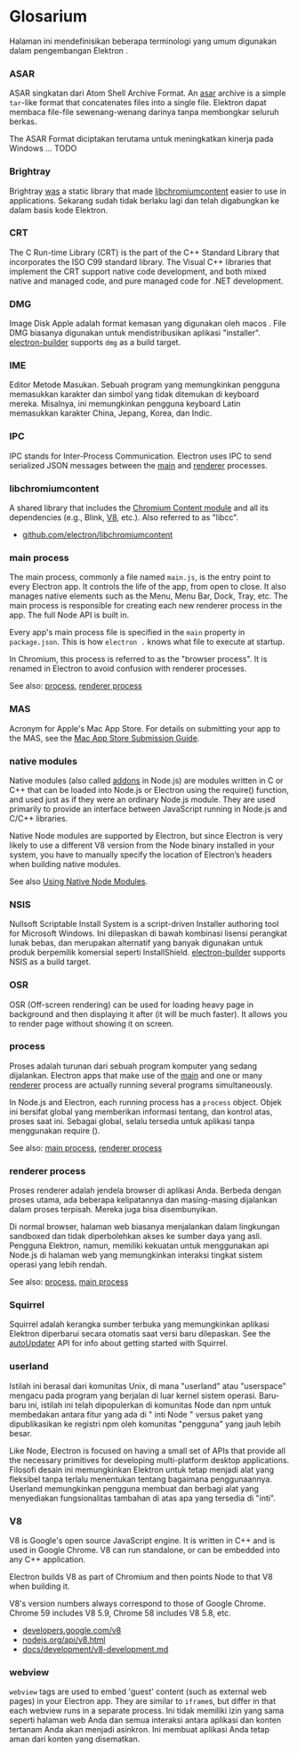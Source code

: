 # Glosarium

Halaman ini mendefinisikan beberapa terminologi yang umum digunakan dalam pengembangan Elektron .

### ASAR

ASAR singkatan dari Atom Shell Archive Format. An [asar](https://github.com/electron/asar) archive is a simple `tar`-like format that concatenates files into a single file. Elektron dapat membaca file-file sewenang-wenang darinya tanpa membongkar seluruh berkas.

The ASAR Format diciptakan terutama untuk meningkatkan kinerja pada Windows ... TODO

### Brightray

Brightray [was](https://github.com/electron-archive/brightray) a static library that made [libchromiumcontent](#libchromiumcontent) easier to use in applications. Sekarang sudah tidak berlaku lagi dan telah digabungkan ke dalam basis kode Elektron.

### CRT

The C Run-time Library (CRT) is the part of the C++ Standard Library that incorporates the ISO C99 standard library. The Visual C++ libraries that implement the CRT support native code development, and both mixed native and managed code, and pure managed code for .NET development.

### DMG

Image Disk Apple adalah format kemasan yang digunakan oleh macos . File DMG biasanya digunakan untuk mendistribusikan aplikasi "installer". [electron-builder](https://github.com/electron-userland/electron-builder) supports `dmg` as a build target.

### IME

Editor Metode Masukan. Sebuah program yang memungkinkan pengguna memasukkan karakter dan simbol yang tidak ditemukan di keyboard mereka. Misalnya, ini memungkinkan pengguna keyboard Latin memasukkan karakter China, Jepang, Korea, dan Indic.

### IPC

IPC stands for Inter-Process Communication. Electron uses IPC to send serialized JSON messages between the [main](#main-process) and [renderer](#renderer-process) processes.

### libchromiumcontent

A shared library that includes the [Chromium Content module](https://www.chromium.org/developers/content-module) and all its dependencies (e.g., Blink, [V8](#v8), etc.). Also referred to as "libcc".

- [github.com/electron/libchromiumcontent](https://github.com/electron/libchromiumcontent)

### main process

The main process, commonly a file named `main.js`, is the entry point to every Electron app. It controls the life of the app, from open to close. It also manages native elements such as the Menu, Menu Bar, Dock, Tray, etc. The main process is responsible for creating each new renderer process in the app. The full Node API is built in.

Every app's main process file is specified in the `main` property in `package.json`. This is how `electron .` knows what file to execute at startup.

In Chromium, this process is referred to as the "browser process". It is renamed in Electron to avoid confusion with renderer processes.

See also: [process](#process), [renderer process](#renderer-process)

### MAS

Acronym for Apple's Mac App Store. For details on submitting your app to the MAS, see the [Mac App Store Submission Guide](tutorial/mac-app-store-submission-guide.md).

### native modules

Native modules (also called [addons](https://nodejs.org/api/addons.html) in Node.js) are modules written in C or C++ that can be loaded into Node.js or Electron using the require() function, and used just as if they were an ordinary Node.js module. They are used primarily to provide an interface between JavaScript running in Node.js and C/C++ libraries.

Native Node modules are supported by Electron, but since Electron is very likely to use a different V8 version from the Node binary installed in your system, you have to manually specify the location of Electron’s headers when building native modules.

See also [Using Native Node Modules](tutorial/using-native-node-modules.md).

### NSIS

Nullsoft Scriptable Install System is a script-driven Installer authoring tool for Microsoft Windows. Ini dilepaskan di bawah kombinasi lisensi perangkat lunak bebas, dan merupakan alternatif yang banyak digunakan untuk produk berpemilik komersial seperti InstallShield. [electron-builder](https://github.com/electron-userland/electron-builder) supports NSIS as a build target.

### OSR

OSR (Off-screen rendering) can be used for loading heavy page in background and then displaying it after (it will be much faster). It allows you to render page without showing it on screen.

### process

Proses adalah turunan dari sebuah program komputer yang sedang dijalankan. Electron apps that make use of the [main](#main-process) and one or many [renderer](#renderer-process) process are actually running several programs simultaneously.

In Node.js and Electron, each running process has a `process` object. Objek ini bersifat global yang memberikan informasi tentang, dan kontrol atas, proses saat ini. Sebagai global, selalu tersedia untuk aplikasi tanpa menggunakan require ().

See also: [main process](#main-process), [renderer process](#renderer-process)

### renderer process

Proses renderer adalah jendela browser di aplikasi Anda. Berbeda dengan proses utama, ada beberapa kelipatannya dan masing-masing dijalankan dalam proses terpisah. Mereka juga bisa disembunyikan.

Di normal browser, halaman web biasanya menjalankan dalam lingkungan sandboxed dan tidak diperbolehkan akses ke sumber daya yang asli. Pengguna Elektron, namun, memiliki kekuatan untuk menggunakan api Node.js di halaman web yang memungkinkan interaksi tingkat sistem operasi yang lebih rendah.

See also: [process](#process), [main process](#main-process)

### Squirrel

Squirrel adalah kerangka sumber terbuka yang memungkinkan aplikasi Elektron diperbarui secara otomatis saat versi baru dilepaskan. See the [autoUpdater](api/auto-updater.md) API for info about getting started with Squirrel.

### userland

Istilah ini berasal dari komunitas Unix, di mana "userland" atau "userspace" mengacu pada program yang berjalan di luar kernel sistem operasi. Baru-baru ini, istilah ini telah dipopulerkan di komunitas Node dan npm untuk membedakan antara fitur yang ada di " inti Node " versus paket yang dipublikasikan ke registri npm oleh komunitas "pengguna" yang jauh lebih besar.

Like Node, Electron is focused on having a small set of APIs that provide all the necessary primitives for developing multi-platform desktop applications. Filosofi desain ini memungkinkan Elektron untuk tetap menjadi alat yang fleksibel tanpa terlalu menentukan tentang bagaimana penggunaannya. Userland memungkinkan pengguna membuat dan berbagi alat yang menyediakan fungsionalitas tambahan di atas apa yang tersedia di "inti".

### V8

V8 is Google's open source JavaScript engine. It is written in C++ and is used in Google Chrome. V8 can run standalone, or can be embedded into any C++ application.

Electron builds V8 as part of Chromium and then points Node to that V8 when building it.

V8's version numbers always correspond to those of Google Chrome. Chrome 59 includes V8 5.9, Chrome 58 includes V8 5.8, etc.

- [developers.google.com/v8](https://developers.google.com/v8)
- [nodejs.org/api/v8.html](https://nodejs.org/api/v8.html)
- [docs/development/v8-development.md](development/v8-development.md)

### webview

`webview` tags are used to embed 'guest' content (such as external web pages) in your Electron app. They are similar to `iframe`s, but differ in that each webview runs in a separate process. Ini tidak memiliki izin yang sama seperti halaman web Anda dan semua interaksi antara aplikasi dan konten tertanam Anda akan menjadi asinkron. Ini membuat aplikasi Anda tetap aman dari konten yang disematkan.